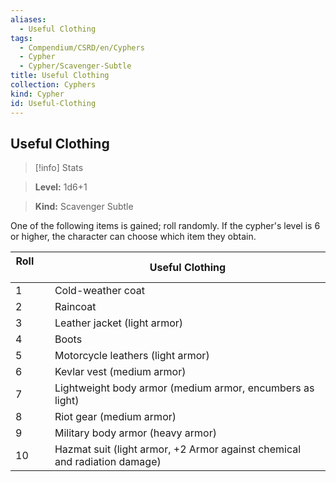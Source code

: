 ```yaml
---
aliases:
  - Useful Clothing
tags:
  - Compendium/CSRD/en/Cyphers
  - Cypher
  - Cypher/Scavenger-Subtle
title: Useful Clothing
collection: Cyphers
kind: Cypher
id: Useful-Clothing
---
```

## Useful Clothing    
>[!info] Stats    
> **Level:** 1d6+1    
> **Kind:** Scavenger Subtle  
    
One of the following items is gained; roll randomly. If the cypher's level is 6 or higher, the character can choose which item they obtain.    
  
| Roll &nbsp; &nbsp; &nbsp; | Useful Clothing                                                           |
| ------------------------- | ------------------------------------------------------------------------- |
| 1                         | Cold-weather coat                                                         |
| 2                         | Raincoat                                                                  |
| 3                         | Leather jacket (light armor)                                              |
| 4                         | Boots                                                                     |
| 5                         | Motorcycle leathers (light armor)                                         |
| 6                         | Kevlar vest (medium armor)                                                |
| 7                         | Lightweight body armor (medium armor, encumbers as light)                 |
| 8                         | Riot gear (medium armor)                                                  |
| 9                         | Military body armor (heavy armor)                                         |
| 10                        | Hazmat suit (light armor, +2 Armor against chemical and radiation damage) |

